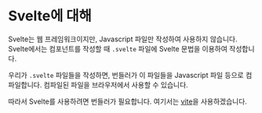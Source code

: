 # Svelte에 대해

Svelte는 웹 프레임워크이지만, Javascript 파일만 작성하여 사용하지 않습니다. Svelte에서는 컴포넌트를 작성할 때 `.svelte` 파일에 Svelte 문법을 이용하여 작성합니다.

우리가 `.svelte` 파일들을 작성하면, 번들러가 이 파일들을 Javascript 파일 등으로 컴파일합니다. 컴파일된 파일을 브라우저에서 사용할 수 있습니다.

따라서 Svelte를 사용하려면 번들러가 필요합니다. 여기서는 [vite](https://vitejs.dev/)을 사용하겠습니다.